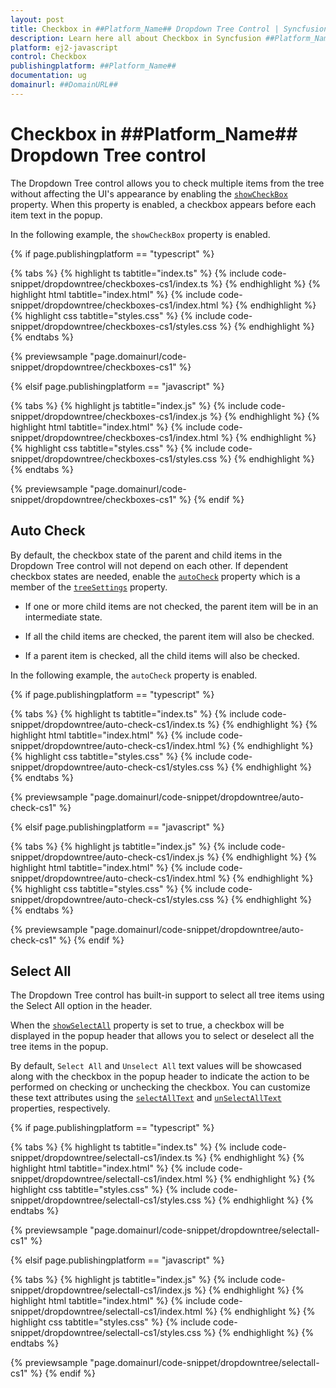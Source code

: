 ```yaml
---
layout: post
title: Checkbox in ##Platform_Name## Dropdown Tree Control | Syncfusion
description: Learn here all about Checkbox in Syncfusion ##Platform_Name## Dropdown Tree control of Syncfusion Essential JS 2 and more.
platform: ej2-javascript
control: Checkbox 
publishingplatform: ##Platform_Name##
documentation: ug
domainurl: ##DomainURL##
---
```


# Checkbox in ##Platform_Name## Dropdown Tree control

The Dropdown Tree control allows you to check multiple items from the tree without affecting the UI's appearance by enabling the [`showCheckBox`](../api/drop-down-tree/#showcheckbox) property. When this property is enabled, a checkbox appears before each item text in the popup.

In the following example, the `showCheckBox` property is enabled.

{% if page.publishingplatform == "typescript" %}

 {% tabs %}
{% highlight ts tabtitle="index.ts" %}
{% include code-snippet/dropdowntree/checkboxes-cs1/index.ts %}
{% endhighlight %}
{% highlight html tabtitle="index.html" %}
{% include code-snippet/dropdowntree/checkboxes-cs1/index.html %}
{% endhighlight %}
{% highlight css tabtitle="styles.css" %}
{% include code-snippet/dropdowntree/checkboxes-cs1/styles.css %}
{% endhighlight %}
{% endtabs %}

{% previewsample "page.domainurl/code-snippet/dropdowntree/checkboxes-cs1" %}

{% elsif page.publishingplatform == "javascript" %}

{% tabs %}
{% highlight js tabtitle="index.js" %}
{% include code-snippet/dropdowntree/checkboxes-cs1/index.js %}
{% endhighlight %}
{% highlight html tabtitle="index.html" %}
{% include code-snippet/dropdowntree/checkboxes-cs1/index.html %}
{% endhighlight %}
{% highlight css tabtitle="styles.css" %}
{% include code-snippet/dropdowntree/checkboxes-cs1/styles.css %}
{% endhighlight %}
{% endtabs %}
        
{% previewsample "page.domainurl/code-snippet/dropdowntree/checkboxes-cs1" %}
{% endif %}

## Auto Check

By default, the checkbox state of the parent and child items in the Dropdown Tree control will not depend on each other. If dependent checkbox states are needed, enable the [`autoCheck`](../api/drop-down-tree/treeSettingsModel/#autocheck) property which is a member of the [`treeSettings`](../api/drop-down-tree/#treesettings) property.

* If one or more child items are not checked, the parent item will be in an intermediate state.

* If all the child items are checked, the parent item will also be checked.

* If a parent item is checked, all the child items will also be checked.

In the following example, the `autoCheck` property is enabled.

{% if page.publishingplatform == "typescript" %}

{% tabs %}
{% highlight ts tabtitle="index.ts" %}
{% include code-snippet/dropdowntree/auto-check-cs1/index.ts %}
{% endhighlight %}
{% highlight html tabtitle="index.html" %}
{% include code-snippet/dropdowntree/auto-check-cs1/index.html %}
{% endhighlight %}
{% highlight css tabtitle="styles.css" %}
{% include code-snippet/dropdowntree/auto-check-cs1/styles.css %}
{% endhighlight %}
{% endtabs %}

{% previewsample "page.domainurl/code-snippet/dropdowntree/auto-check-cs1" %}

{% elsif page.publishingplatform == "javascript" %}

{% tabs %}
{% highlight js tabtitle="index.js" %}
{% include code-snippet/dropdowntree/auto-check-cs1/index.js %}
{% endhighlight %}
{% highlight html tabtitle="index.html" %}
{% include code-snippet/dropdowntree/auto-check-cs1/index.html %}
{% endhighlight %}
{% highlight css tabtitle="styles.css" %}
{% include code-snippet/dropdowntree/auto-check-cs1/styles.css %}
{% endhighlight %}
{% endtabs %}

{% previewsample "page.domainurl/code-snippet/dropdowntree/auto-check-cs1" %}
{% endif %}

## Select All

The Dropdown Tree control has built-in support to select all tree items using the Select All option in the header.

When the [`showSelectAll`](../api/drop-down-tree/#showselectall) property is set to true, a checkbox will be displayed in the popup header that allows you to select or deselect all the tree items in the popup.

By default, `Select All` and `Unselect All` text values will be showcased along with the checkbox in the popup header to indicate the action to be performed on checking or unchecking the checkbox. You can customize these text attributes using the [`selectAllText`](../api/drop-down-tree/#selectalltext) and [`unSelectAllText`](../api/drop-down-tree/#unselectalltext) properties, respectively.

{% if page.publishingplatform == "typescript" %}

{% tabs %}
{% highlight ts tabtitle="index.ts" %}
{% include code-snippet/dropdowntree/selectall-cs1/index.ts %}
{% endhighlight %}
{% highlight html tabtitle="index.html" %}
{% include code-snippet/dropdowntree/selectall-cs1/index.html %}
{% endhighlight %}
{% highlight css tabtitle="styles.css" %}
{% include code-snippet/dropdowntree/selectall-cs1/styles.css %}
{% endhighlight %}
{% endtabs %}

{% previewsample "page.domainurl/code-snippet/dropdowntree/selectall-cs1" %}

{% elsif page.publishingplatform == "javascript" %}

{% tabs %}
{% highlight js tabtitle="index.js" %}
{% include code-snippet/dropdowntree/selectall-cs1/index.js %}
{% endhighlight %}
{% highlight html tabtitle="index.html" %}
{% include code-snippet/dropdowntree/selectall-cs1/index.html %}
{% endhighlight %}
{% highlight css tabtitle="styles.css" %}
{% include code-snippet/dropdowntree/selectall-cs1/styles.css %}
{% endhighlight %}
{% endtabs %}

{% previewsample "page.domainurl/code-snippet/dropdowntree/selectall-cs1" %}
{% endif %}